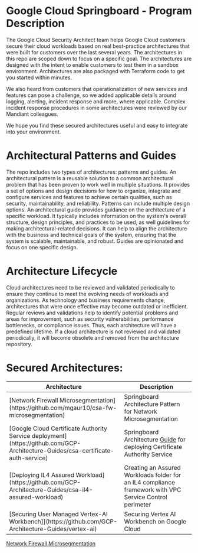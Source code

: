 # Google Cloud Springboard - Program Description

The Google Cloud Security Architect team helps Google Cloud customers secure their cloud workloads based on real best-practice architectures that were built for customers over the last several years. The architectures in this repo are scoped down to focus on a specific goal. The architectures are designed with the intent to enable customers to test them in a sandbox environment. Architectures are also packaged with Terraform code to get you started within minutes.

We also heard from customers that operationalization of new services and features can pose a challenge, so we added applicable details around logging, alerting, incident response and more, where applicable. Complex incident response procedures in some architectures were reviewed by our Mandiant colleagues. 

We hope you find these secured architectures useful and easy to integrate into your environment.


# Architectural Patterns and Guides

The repo includes two types of architectures: patterns and guides.
An architectural pattern is a reusable solution to a common architectural problem that has been proven to work well in multiple situations. It provides a set of options and design decisions for how to organize, integrate and configure services and features to achieve certain qualities, such as security, maintainability, and reliability. Patterns can include multiple design options.
An architectural guide provides guidance on the architecture of a specific workload. It typically includes information on the system's overall structure, design principles, and practices to be used, as well guidelines for making architectural-related decisions. It can help to align the architecture with the business and technical goals of the system, ensuring that the system is scalable, maintainable, and robust. Guides are opinionated and focus on one specific design.    



# Architecture Lifecycle

Cloud architectures need to be reviewed and validated periodically to ensure they continue to meet the evolving needs of workloads and organizations. As technology and business requirements change, architectures that were once effective may become outdated or inefficient. Regular reviews and validations help to identify potential problems and areas for improvement, such as security vulnerabilities, performance bottlenecks, or compliance issues. Thus, each architecture will have a predefined lifetime. If a cloud architecture is not reviewed and validated periodically, it will become obsolete and removed from the architecture repository. 

# Secured Architectures:

<table>
  <thead>
    <tr>
      <th>Architecture</th>
      <th>Description</th>
    </tr>
  </thead>
  <tbody>
    <tr>
      <td>[Network Firewall Microsegmentation](https://github.com/mgaur10/csa-fw-microsegmentation) </td>
      <td>Springboard Architecture Pattern for Network Microsegmentation </td>
    </tr>
    <tr>
      <td>[Google Cloud Certificate Authority Service deployment](https://github.com/GCP-Architecture-Guides/csa-certificate-auth-service) </td>
      <td>Springboard Architecture <u>Guide</u> for deploying Certificate Authority Service</td>
    </tr>
    <tr>
      <td>[Deploying IL4 Assured Workload](https://github.com/GCP-Architecture-Guides/csa-il4-assured-workload) </td>
      <td>Creating an Assured Workloads folder for an IL4 compliance framework with VPC Service Control perimeter</td>
    </tr>
    <tr>
      <td>[Securing User Managed Vertex-AI Workbench]](https://github.com/GCP-Architecture-Guides/vertex-ai) </td>
      <td>Securing Vertex AI Workbench on Google Cloud</td>
    </tr>
  </tbody>
</table>

[Network Firewall Microsegmentation](https://github.com/mgaur10/csa-fw-microsegmentation)

